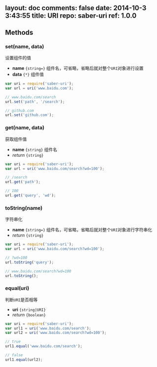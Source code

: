 layout: doc
comments: false
date: 2014-10-3 3:43:55
title: URI
repo: saber-uri
ref: 1.0.0
---

## Methods

### set(name, data)

设置组件的值

* **name** `{string=}` 组件名，可省略，省略后就对整个`URI`对象进行设置
* **data** `{*}` 组件值

```js
var uri = require('saber-uri');
var url = uri('www.baidu.com');

// www.baidu.com/search
url.set('path', '/search');

// github.com
url.set('github.com');
```

### get(name, data)

获取组件值

* **name** `{string}` 组件名
* _return_ `{string}`

```javascript
var uri = require('saber-uri');
var url = uri('www.baidu.com/search?wd=100');

// /search
url.get('path');

// 100
url.get('query', 'wd');
```

### toString(name)

字符串化

* **name** `{string=}` 组件名，可省略，省略后就对整个`URI`对象进行字符串化
* _return_ `{string}`

```js
var uri = require('saber-uri');
var url = uri('www.baidu.com/search?wd=100');

// ?wd=100
url.toString('query');

// www.baidu.com/search?wd=100
url.toString();
```

### equal(uri)

判断`URI`是否相等

* **uri** `{string|URI}`
* _return_ `{boolean}`

```js
var uri = require('saber-uri');
var url1 = uri('www.baidu.com/search');
var url2 = uri('www.baidu.com/search?wd=100');

// true
url1.equal('www.baidu.com/search');

// false
url1.equal(url2);
```